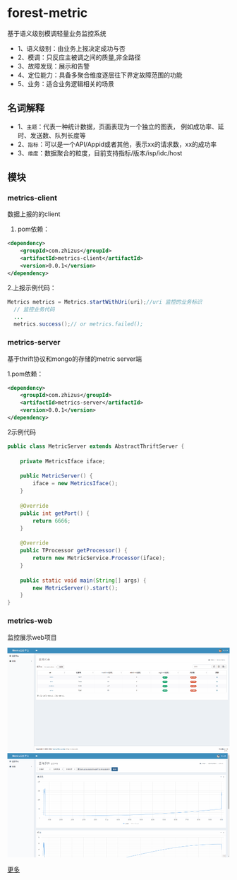 # forest-metric

基于语义级别模调轻量业务监控系统

- 1、语义级别：由业务上报决定成功与否
- 2、模调：只反应主被调之间的质量,非全路径
- 3、故障发现：展示和告警
- 4、定位能力：具备多聚合维度逐层往下界定故障范围的功能
- 5、业务：适合业务逻辑相关的场景



## 名词解释
- 1、`主题`：代表一种统计数据，页面表现为一个独立的图表，
                例如成功率、延时、发送数、队列长度等
- 2、`指标`：可以是一个API/Appid或者其他，表示xx的请求数，xx的成功率
- 3、`维度`：数据聚合的粒度，目前支持指标/版本/isp/idc/host

## 模块
### metrics-client
数据上报的的client
  
 1. pom依赖：

``` xml
<dependency>
    <groupId>com.zhizus</groupId>
    <artifactId>metrics-client</artifactId>
    <version>0.0.1</version>
</dependency>
```

2.上报示例代码：

``` java
Metrics metrics = Metrics.startWithUri(uri);//uri 监控的业务标识
  // 监控业务代码
  ...
  metrics.success();// or metrics.failed();
```

### metrics-server
基于thrift协议和mongo的存储的metric server端

  1.pom依赖：

``` xml
<dependency>
    <groupId>com.zhizus</groupId>
    <artifactId>metrics-server</artifactId>
    <version>0.0.1</version>
</dependency>
```
2示例代码

``` java
public class MetricServer extends AbstractThriftServer {

    private MetricsIface iface;

    public MetricServer() {
        iface = new MetricsIface();
    }

    @Override
    public int getPort() {
        return 6666;
    }

    @Override
    public TProcessor getProcessor() {
        return new MetricService.Processor(iface);
    }

    public static void main(String[] args) {
        new MetricServer().start();
    }
}
```

### metrics-web
监控展示web项目

![Alt text](./20170106-132333_capture.gif)
![Alt text](./20170106-132413_capture.gif)

[更多](https://github.com/dempeZheng/forest-metrics)

